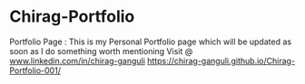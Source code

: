 # Chirag-Portfolio
Portfolio Page : 
This is my Personal Portfolio page which will be updated as soon as I do something worth mentioning
Visit @ www.linkedin.com/in/chirag-ganguli
https://chirag-ganguli.github.io/Chirag-Portfolio-001/
